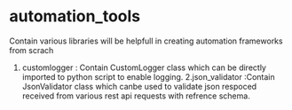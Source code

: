 # automation_tools

Contain various libraries will be helpfull in creating automation frameworks from scrach
1. customlogger : Contain CustomLogger class which can be directly imported to python script to enable logging.
2.json_validator :Contain JsonValidator class which canbe used to validate json respoced received from various rest api requests with   refrence schema.

